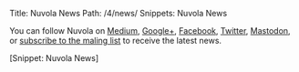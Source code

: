 Title: Nuvola News
Path: /4/news/
Snippets: Nuvola News

You can follow Nuvola on
[Medium](https://medium.com/nuvola-news),
[Google+](https://plus.google.com/110794636546911932554),
[Facebook](https://www.facebook.com/nuvolaplayer),
[Twitter](https://twitter.com/NuvolaPlayer),
[Mastodon](https://mastodon.cloud/@nuvola),
or [subscribe to the maling list](http://eepurl.com/dhxrQT)
to receive the latest news.

[Snippet: Nuvola News]
